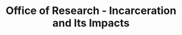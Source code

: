 ---
title: Office of Research - Incarceration and Its Impacts
category:
tag: 
- research
- news
excerpt: In the past four decades, the United States more than quadrupled the size of its prison system. This change in penal policy had a wide range of unwanted and profound social costs. At this Research on Tap, BU faculty will discuss their work to understand the consequences of the U.S. prison system on social and economic insecurity, families, neighborhoods, health and healthcare, democratic institutions, and the quality of membership in American society.
link: http://www.bu.edu/research/news-events/featured-events-2/research-on-tap-meet-greet-and-learn/
---  